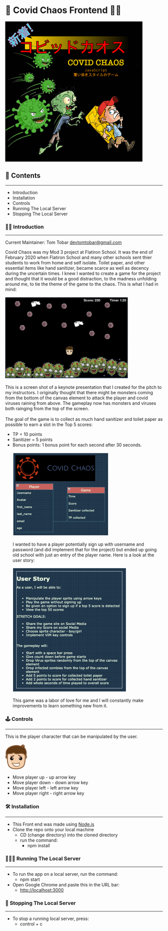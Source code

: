 # 🦠 Covid Chaos Frontend 🧟‍♂️
![Covid Chaos Cover](https://raw.githubusercontent.com/codetombomb/covid-chaos-frontend/master/public/assets/images/covid_chaos.png)
## 📖 Contents 
-----------------------------
* Introduction 
* Installation
* Controls
* Running The Local Server
* Stopping The Local Server
### 👋🏼 Introduction 
-----------------------------
Current Maintainer: Tom Tobar <devtomtobar@gmail.com>

Covid Chaos was my Mod 3 project at Flatiron School. It was the end of February 2020 when Flatiron School and many other schools sent thier students to work from home and self isolate. Toilet paper, and other essential items like hand sanitizer, became scarce as well as decency during the uncertain times. I knew I wanted to create a game for the project and thought that it would be a good distraction, to the madness unfolding around me, to tie the theme of the game to the chaos.  This is what I had in mind:
</br></br>
![Keynote Mock Up](public/assets/images/keynote.png)
</br></br>
This is a screen shot of a keynote presentation that I created for the pitch to my instructors. I originally thought that there might be monsters coming from the bottom of the canvas element to attack the player and covid viruses raining from above. The gameplay now has monsters and viruses both rainging from the top of the screen. 
</br></br>
The goal of the game is to collect as much hand sanitizer and toilet paper as possible to earn a slot in the Top 5 scores:
</br>
* TP = 10 points
* Sanitizer = 5 points
* Bonus points: 1 bonus point for each second after 30 seconds. 
</br></br>
![Wire Frame](public/assets/images/relations.png)
</br></br>
I wanted to have a player potentially sign up with username and password (and did implement that for the project) but ended up going old school with just an entry of the player name. Here is a look at the user story:
</br></br>
![User Story](public/assets/images/user_story.png)
</br></br>
This game was a labor of love for me and I will constantly make improvements to learn something new from it. 

### 🕹 Controls
-----------------------------
This is the player character that can be manipulated by the user.
<br><br>
<img src='public/assets/sprites/covid-player.png' width=70><br>
* Move player up - up arrow key
* Move player down - down arrow key
* Move player left - left arrow key
* Move player right - right arrow key

### 🛠 Installation
-----------------------------
* This Front end was made using [Node.js](https://nodejs.org/en/)
* Clone the repo onto your local machine
    * CD (change directory) into the cloned directory
    * run the command:
        * npm install

### 🏃🏽‍♀️ Running The Local Server
-----------------------------
* To run the app on a local server, run the command:
    * npm start
* Open Google Chrome and paste this in the URL bar:
    * [http://localhost:3000](http://localhost:3000)

### 🛑 Stopping The Local Server
-----------------------------
* To stop a running local server, press:
    * control + c
